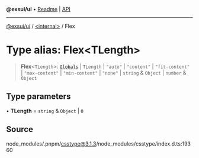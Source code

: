 **@exsui/ui** • [Readme](../../README.md) \| [API](../../globals.md)

***

[@exsui/ui](../../README.md) / [\<internal\>](../README.md) / Flex

# Type alias: Flex\<TLength\>

> **Flex**\<`TLength`\>: [`Globals`](Globals.md) \| `TLength` \| `"auto"` \| `"content"` \| `"fit-content"` \| `"max-content"` \| `"min-content"` \| `"none"` \| `string` & `Object` \| `number` & `Object`

## Type parameters

• **TLength** = `string` & `Object` \| `0`

## Source

node\_modules/.pnpm/csstype@3.1.3/node\_modules/csstype/index.d.ts:19360
